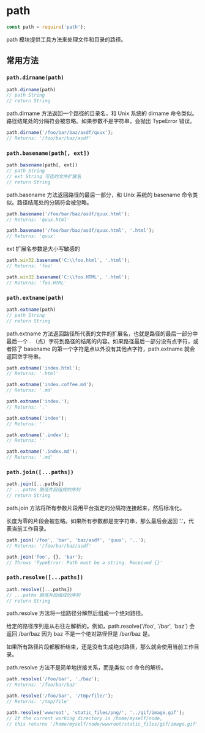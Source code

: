 # path

```js
const path = require('path');
```
path 模块提供工具方法来处理文件和目录的路径。

## 常用方法

### `path.dirname(path)`

```js
path.dirname(path)
// path String
// return String
```

path.dirname 方法返回一个路径的目录名，和 Unix 系统的 dirname 命令类似。路径结尾处的分隔符会被忽略。如果参数不是字符串，会抛出 TypeError 错误。

```js
path.dirname('/foo/bar/baz/asdf/quux');
// Returns: '/foo/bar/baz/asdf'
```

### `path.basename(path[, ext])`

```js
path.basename(path[, ext])
// path String
// ext String 可选的文件扩展名
// return String
```

path.basename 方法返回路径的最后一部分，和 Unix 系统的 basename 命令类似。路径结尾处的分隔符会被忽略。

```js
path.basename('/foo/bar/baz/asdf/quux.html');
// Returns: 'quux.html'

path.basename('/foo/bar/baz/asdf/quux.html', '.html');
// Returns: 'quux'
```

ext 扩展名参数是大小写敏感的

```js
path.win32.basename('C:\\foo.html', '.html');
// Returns: 'foo'

path.win32.basename('C:\\foo.HTML', '.html');
// Returns: 'foo.HTML'
```

### `path.extname(path)`

```js
path.extname(path)
// path String
// return String
```

path.extname 方法返回路径所代表的文件的扩展名，也就是路径的最后一部分中最后一个 . （点）字符到路径的结尾的内容。如果路径最后一部分没有点字符，或者除了 basename 的第一个字符是点以外没有其他点字符，path.extname 就会返回空字符串。

```js
path.extname('index.html');
// Returns: '.html'

path.extname('index.coffee.md');
// Returns: '.md'

path.extname('index.');
// Returns: '.'

path.extname('index');
// Returns: ''

path.extname('.index');
// Returns: ''

path.extname('.index.md');
// Returns: '.md'
```

### `path.join([...paths])`

```js
path.join([...paths])
// ...paths 路径片段组成的序列
// return String
```

path.join 方法将所有参数片段用平台指定的分隔符连接起来，然后标准化。

长度为零的片段会被忽略。如果所有参数都是空字符串，那么最后会返回 '.'，代表当前工作目录。

```js
path.join('/foo', 'bar', 'baz/asdf', 'quux', '..');
// Returns: '/foo/bar/baz/asdf'

path.join('foo', {}, 'bar');
// Throws 'TypeError: Path must be a string. Received {}'
```

### `path.resolve([...paths])`

```js
path.resolve([...paths])
// ...paths 路径片段组成的序列
// return String
```

path.resolve 方法将一组路径分解然后组成一个绝对路径。

给定的路径序列是从右往左解析的。例如，path.resolve('/foo', '/bar', 'baz') 会返回 /bar/baz 因为 baz 不是一个绝对路径但是 /bar/baz 是。

如果所有路径片段都解析结束，还是没有生成绝对路径，那么就会使用当前工作目录。

path.resolve 方法不是简单地拼接关系，而是类似 cd 命令的解析。

```js
path.resolve('/foo/bar', './baz');
// Returns: '/foo/bar/baz'

path.resolve('/foo/bar', '/tmp/file/');
// Returns: '/tmp/file'

path.resolve('wwwroot', 'static_files/png/', '../gif/image.gif');
// If the current working directory is /home/myself/node,
// this returns '/home/myself/node/wwwroot/static_files/gif/image.gif'
```
